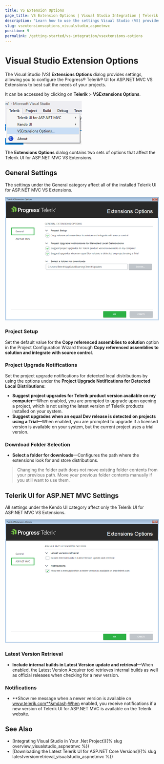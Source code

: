 ```yaml
---
title: VS Extension Options
page_title: VS Extension Options | Visual Studio Integration | Telerik UI for ASP.NET MVC
description: "Learn how to use the settings Visual Studio (VS) provides that allow you to configure the Telerik UI for ASP.NET MVC VS Extensions to best suit your needs."
slug: vsextensionsoptions_visualstudio_aspnetmvc
position: 9
permalink: /getting-started/vs-integration/vsextensions-options
---
```


# Visual Studio Extension Options

The Visual Studio (VS) **Extensions Options** dialog provides settings, allowing you to configure the Progress&reg; Telerik&reg; UI for ASP.NET MVC VS Extensions to best suit the  needs of your projects.

It can be accessed by clicking on **Telerik** > **VSExtensions Options**.

![The Options menu](../../getting-started-mvc/vs-integration/images/options_menu.png)

The **Extensions Options** dialog contains two sets of options that affect the Telerik UI for ASP.NET MVC VS Extensions.

## General Settings

The settings under the General category affect all of the installed Telerik UI for ASP.NET MVC VS Extensions.

![The Options dialog](../../getting-started-mvc/vs-integration/images/options.png)

### Project Setup

Set the default value for the **Copy referenced assemblies to solution** option in the Project Configuration Wizard through **Copy referenced assemblies to solution and integrate with source control**.

### Project Upgrade Notifications

Set the project upgrade notifications for detected local distributions by using the options under the **Project Upgrade Notifications for Detected Local Distributions**:

- **Suggest project upgrades for Telerik product version available on my computer**&mdash;When enabled, you are prompted to upgrade upon opening a project, which is not using the latest version of Telerik products installed on your system.
- **Suggest upgrades when an equal Dev release is detected on projects using a Trial**&mdash;When enabled, you are prompted to upgrade if a licensed version is available on your system, but the current project uses a trial version.

### Download Folder Selection

- **Select a folder for downloads**&mdash;Configures the path where the extensions look for and store distributions.

> Changing the folder path does not move existing folder contents from your previous path. Move your previous folder contents manually if you still want to use them.

## Telerik UI for ASP.NET MVC Settings

All settings under the Kendo UI category affect only the Telerik UI for ASP.NET MVC VS Extensions.

![The Options dialog](../../getting-started-mvc/vs-integration/images/options_kendo.png)

### Latest Version Retrieval

- **Include internal builds in Latest Version update and retrieval**&mdash;When enabled, the Latest Version Acquirer tool retrieves internal builds as well as official releases when checking for a new version.

### Notifications

- **Show me message when a newer version is available on www.telerik.com**&mdash;When enabled, you receive notifications if a new version of Telerik UI for ASP.NET MVC is available on the Telerik website.

## See Also

* [Integrating Visual Studio in Your .Net Project]({% slug overview_visualstudio_aspnetmvc %})
* [Downloading the Latest Telerik UI for ASP.NET Core Versions]({% slug latestversionretrieval_visualstudio_aspnetmvc %})
